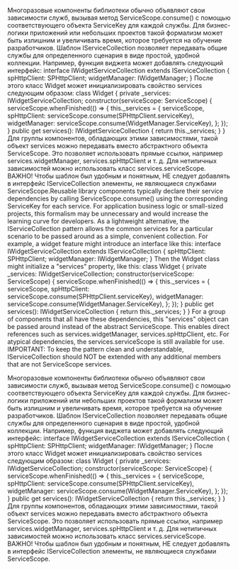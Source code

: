 <span data-ttu-id="8b817-p101">Многоразовые компоненты библиотеки обычно объявляют свои зависимости служб, вызывая метод ServiceScope.consume() с помощью соответствующего объекта ServiceKey для каждой службы. Для бизнес-логики приложений или небольших проектов такой формализм может быть излишним и увеличивать время, которое требуется на обучение разработчиков. Шаблон IServiceCollection позволяет передавать общие службы для определенного сценария в виде простой, удобной коллекции. Например, функция виджета может добавлять следующий интерфейс: interface IWidgetServiceCollection extends IServiceCollection { spHttpClient: SPHttpClient; widgetManager: IWidgetManager; } После этого класс Widget может инициализировать свойство services следующим образом: class Widget { private _services: IWidgetServiceCollection; constructor(serviceScope: ServiceScope) { serviceScope.whenFinished(() => { this._services = { serviceScope, spHttpClient: serviceScope.consume(SPHttpClient.serviceKey), widgetManager: serviceScope.consume(WidgetManager.ServiceKey), }; }); } public get services(): IWidgetServiceCollection { return this._services; } } Для группы компонентов, обладающих этими зависимостями, такой объект services можно передавать вместо абстрактного объекта ServiceScope. Это позволяет использовать прямые ссылки, например services.widgetManager, services.spHttpClient и т. д. Для нетипичных зависимостей можно использовать класс services.serviceScope. ВАЖНО! Чтобы шаблон был удобным и понятным, НЕ следует добавлять в интерфейс IServiceCollection элементы, не являющиеся службами ServiceScope.</span><span class="sxs-lookup"><span data-stu-id="8b817-p101">Reusable library components typically declare their service dependencies by calling ServiceScope.consume() using the corresponding ServiceKey for each service. For application business logic or small-sized projects, this formalism may be unnecessary and would increase the learning curve for developers. As a lightweight alternative, the IServiceCollection pattern allows the common services for a particular scenario to be passed around as a simple, convenient collection. For example, a widget feature might introduce an interface like this: interface IWidgetServiceCollection extends IServiceCollection { spHttpClient: SPHttpClient; widgetManager: IWidgetManager; } Then the Widget class might initialize a "services" property, like this: class Widget { private _services: IWidgetServiceCollection; constructor(serviceScope: ServiceScope) { serviceScope.whenFinished(() => { this._services = { serviceScope, spHttpClient: serviceScope.consume(SPHttpClient.serviceKey), widgetManager: serviceScope.consume(WidgetManager.ServiceKey), }; }); } public get services(): IWidgetServiceCollection { return this._services; } } For a group of components that all have these dependencies, this "services" object can be passed around instead of the abstract ServiceScope. This enables direct references such as services.widgetManager, services.spHttpClient, etc. For atypical dependencies, the services.serviceScope is still available for use. IMPORTANT: To keep the pattern clean and understandable, IServiceCollection should NOT be extended with any additional members that are not ServiceScope services.</span></span>

Многоразовые компоненты библиотеки обычно объявляют свои зависимости служб, вызывая метод ServiceScope.consume() с помощью соответствующего объекта ServiceKey для каждой службы. Для бизнес-логики приложений или небольших проектов такой формализм может быть излишним и увеличивать время, которое требуется на обучение разработчиков. Шаблон IServiceCollection позволяет передавать общие службы для определенного сценария в виде простой, удобной коллекции. Например, функция виджета может добавлять следующий интерфейс: interface IWidgetServiceCollection extends IServiceCollection { spHttpClient: SPHttpClient; widgetManager: IWidgetManager; } После этого класс Widget может инициализировать свойство services следующим образом: class Widget { private _services: IWidgetServiceCollection; constructor(serviceScope: ServiceScope) { serviceScope.whenFinished(() => { this._services = { serviceScope, spHttpClient: serviceScope.consume(SPHttpClient.serviceKey), widgetManager: serviceScope.consume(WidgetManager.ServiceKey), }; }); } public get services(): IWidgetServiceCollection { return this._services; } } Для группы компонентов, обладающих этими зависимостями, такой объект services можно передавать вместо абстрактного объекта ServiceScope. Это позволяет использовать прямые ссылки, например services.widgetManager, services.spHttpClient и т. д. Для нетипичных зависимостей можно использовать класс services.serviceScope. ВАЖНО! Чтобы шаблон был удобным и понятным, НЕ следует добавлять в интерфейс IServiceCollection элементы, не являющиеся службами ServiceScope.

